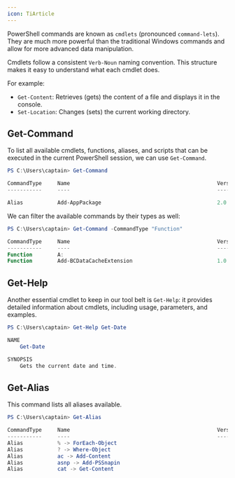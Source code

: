 ```yaml
---
icon: TiArticle
---
```

PowerShell commands are known as `cmdlets` (pronounced `command-lets`). They are much more powerful than the traditional Windows commands and allow for more advanced data manipulation.

Cmdlets follow a consistent `Verb-Noun` naming convention. This structure makes it easy to understand what each cmdlet does.

For example:

- `Get-Content`: Retrieves (gets) the content of a file and displays it in the console.
- `Set-Location`: Changes (sets) the current working directory.
## Get-Command
To list all available cmdlets, functions, aliases, and scripts that can be executed in the current PowerShell session, we can use `Get-Command`.

```powershell
PS C:\Users\captain> Get-Command

CommandType     Name                                               Version    Source 
-----------     ----                                               -------    ------ 

Alias           Add-AppPackage                                     2.0.1.0    Appx                                                                                                                                       
```

We can filter the available commands by their types as well:

```powershell
PS C:\Users\captain> Get-Command -CommandType "Function"

CommandType     Name                                               Version    Source                                                                                                                                     
-----------     ----                                               -------    ------
Function        A:
Function        Add-BCDataCacheExtension                           1.0.0.0    BranchCache
```
## Get-Help
Another essential cmdlet to keep in our tool belt is `Get-Help`: it provides detailed information about cmdlets, including usage, parameters, and examples.

```powershell
PS C:\Users\captain> Get-Help Get-Date

NAME
    Get-Date

SYNOPSIS
    Gets the current date and time.

```
## Get-Alias
This command lists all aliases available.

```powershell
PS C:\Users\captain> Get-Alias

CommandType     Name                                               Version    Source 
-----------     ----                                               -------    ------
Alias           % -> ForEach-Object
Alias           ? -> Where-Object
Alias           ac -> Add-Content
Alias           asnp -> Add-PSSnapin
Alias           cat -> Get-Content
```
